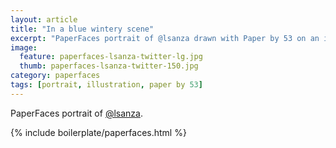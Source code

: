 ```yaml
---
layout: article
title: "In a blue wintery scene"
excerpt: "PaperFaces portrait of @lsanza drawn with Paper by 53 on an iPad."
image: 
  feature: paperfaces-lsanza-twitter-lg.jpg
  thumb: paperfaces-lsanza-twitter-150.jpg
category: paperfaces
tags: [portrait, illustration, paper by 53]
---
```


PaperFaces portrait of [@lsanza](http://twitter.com/lsanza).

{% include boilerplate/paperfaces.html %}